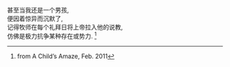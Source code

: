 甚至当我还是一个男孩,
<br>
便因着惊异而沉默了,
<br>
记得牧师在每个礼拜日将上帝拉入他的说教,
<br>
仿佛是极力抗争某种存在或势力. [^1]

[^1]: from A Child’s Amaze, Feb. 2011
